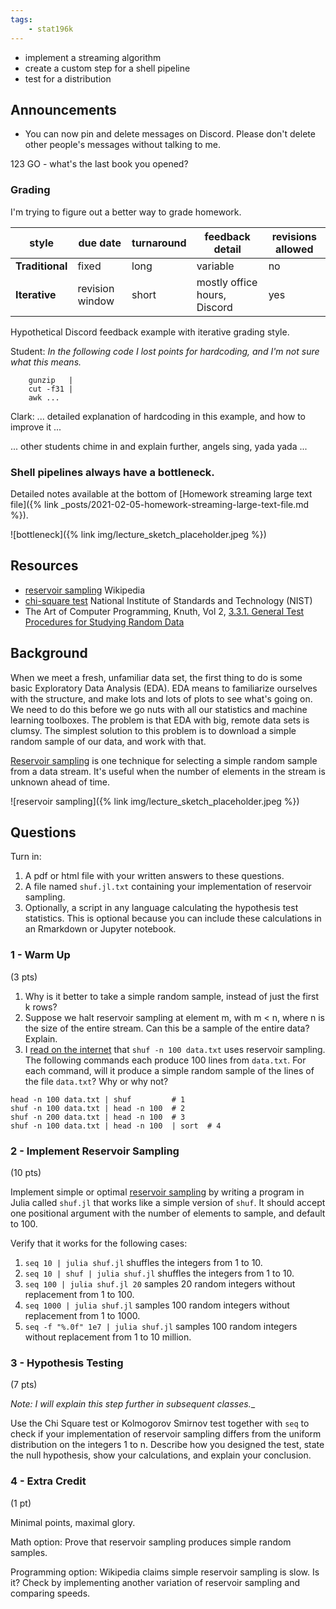 ```yaml
---
tags:
    - stat196k
---
```


- implement a streaming algorithm
- create a custom step for a shell pipeline
- test for a distribution


## Announcements

- You can now pin and delete messages on Discord.
    Please don't delete other people's messages without talking to me.

123 GO - what's the last book you opened?


### Grading

I'm trying to figure out a better way to grade homework.

style       |  due date     | turnaround  |   feedback detail    |  revisions allowed
------------|---------------|-----              |---------------|----------------
__Traditional__ |  fixed        | long             |  variable     |  no
__Iterative__   |  revision window  | short            | mostly office hours, Discord    | yes

Hypothetical Discord feedback example with iterative grading style.

Student: _In the following code I lost points for hardcoding, and I'm not sure what this means._
```
    gunzip   |
    cut -f31 |
    awk ...
```

Clark: ... detailed explanation of hardcoding in this example, and how to improve it ...
    
... other students chime in and explain further, angels sing, yada yada ...



### Shell pipelines always have a bottleneck.

Detailed notes available at the bottom of [Homework streaming large text file]({% link _posts/2021-02-05-homework-streaming-large-text-file.md %}).

![bottleneck]({% link img/lecture_sketch_placeholder.jpeg %})


## Resources

- [reservoir sampling](https://en.wikipedia.org/wiki/Reservoir_sampling) Wikipedia
- [chi-square test](https://www.itl.nist.gov/div898/handbook/eda/section3/eda35f.htm) National Institute of Standards and Technology (NIST)
- The Art of Computer Programming, Knuth, Vol 2, [3.3.1. General Test Procedures for Studying Random Data](https://learning.oreilly.com/library/view/art-of-computer/9780321635778/ch03a.xhtml)


## Background

When we meet a fresh, unfamiliar data set, the first thing to do is some basic Exploratory Data Analysis (EDA).
EDA means to familiarize ourselves with the structure, and make lots and lots of plots to see what's going on.
We need to do this before we go nuts with all our statistics and machine learning toolboxes.
The problem is that EDA with big, remote data sets is clumsy.
The simplest solution to this problem is to download a simple random sample of our data, and work with that.

[Reservoir sampling](https://en.wikipedia.org/wiki/Reservoir_sampling) is one technique for selecting a simple random sample from a data stream.
It's useful when the number of elements in the stream is unknown ahead of time.

![reservoir sampling]({% link img/lecture_sketch_placeholder.jpeg %})


## Questions

Turn in:

1. A pdf or html file with your written answers to these questions.
2. A file named `shuf.jl.txt` containing your implementation of reservoir sampling.
3. Optionally, a script in any language calculating the hypothesis test statistics.
    This is optional because you can include these calculations in an Rmarkdown or Jupyter notebook.


### 1 - Warm Up

(3 pts)

1. Why is it better to take a simple random sample, instead of just the first k rows?
1. Suppose we halt reservoir sampling at element m, with m < n, where n is the size of the entire stream.
    Can this be a sample of the entire data?
    Explain.
3. I [read on the internet](https://unix.stackexchange.com/a/108604/456485) that `shuf -n 100 data.txt` uses reservoir sampling.
The following commands each produce 100 lines from `data.txt`.
For each command, will it produce a simple random sample of the lines of the file `data.txt`?
Why or why not?
```
head -n 100 data.txt | shuf         # 1
shuf -n 100 data.txt | head -n 100  # 2
shuf -n 200 data.txt | head -n 100  # 3
shuf -n 100 data.txt | head -n 100  | sort  # 4
```


### 2 - Implement Reservoir Sampling

(10 pts)

Implement simple or optimal [reservoir sampling](https://en.wikipedia.org/wiki/Reservoir_sampling) by writing a program in Julia called `shuf.jl` that works like a simple version of `shuf`.
It should accept one positional argument with the number of elements to sample, and default to 100.

Verify that it works for the following cases:

1. `seq 10 | julia shuf.jl` shuffles the integers from 1 to 10.
1. `seq 10 | shuf | julia shuf.jl` shuffles the integers from 1 to 10.
2. `seq 100 | julia shuf.jl 20` samples 20 random integers without replacement from 1 to 100.
2. `seq 1000 | julia shuf.jl` samples 100 random integers without replacement from 1 to 1000.
2. `seq -f "%.0f" 1e7 | julia shuf.jl` samples 100 random integers without replacement from 1 to 10 million.


### 3 - Hypothesis Testing

(7 pts)

_Note: I will explain this step further in subsequent classes.__

Use the Chi Square test or Kolmogorov Smirnov test together with `seq` to check if your implementation of reservoir sampling differs from the uniform distribution on the integers 1 to n.
Describe how you designed the test, state the null hypothesis, show your calculations, and explain your conclusion.


### 4 - Extra Credit

(1 pt)

Minimal points, maximal glory.

Math option:
Prove that reservoir sampling produces simple random samples.

Programming option:
Wikipedia claims simple reservoir sampling is slow.
Is it?
Check by implementing another variation of reservoir sampling and comparing speeds.
